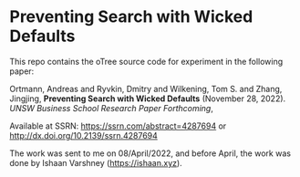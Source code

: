 # Preventing Search with Wicked Defaults

This repo contains the oTree source code for experiment in the following paper:

Ortmann, Andreas and Ryvkin, Dmitry and Wilkening, Tom S. and Zhang, Jingjing, **Preventing Search with Wicked Defaults** (November 28, 2022). _UNSW Business School Research Paper Forthcoming_, 

Available at SSRN: https://ssrn.com/abstract=4287694 or http://dx.doi.org/10.2139/ssrn.4287694

The work was sent to me on 08/April/2022, and before April, the work was done by Ishaan Varshney (https://ishaan.xyz).

